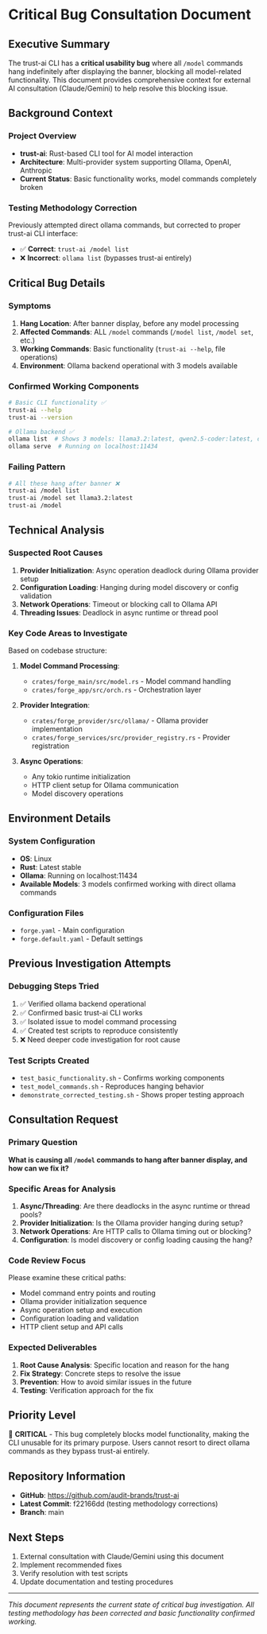 # Critical Bug Consultation Document

## Executive Summary

The trust-ai CLI has a **critical usability bug** where all `/model` commands hang indefinitely after displaying the banner, blocking all model-related functionality. This document provides comprehensive context for external AI consultation (Claude/Gemini) to help resolve this blocking issue.

## Background Context

### Project Overview
- **trust-ai**: Rust-based CLI tool for AI model interaction
- **Architecture**: Multi-provider system supporting Ollama, OpenAI, Anthropic
- **Current Status**: Basic functionality works, model commands completely broken

### Testing Methodology Correction
Previously attempted direct ollama commands, but corrected to proper trust-ai CLI interface:
- ✅ **Correct**: `trust-ai /model list`
- ❌ **Incorrect**: `ollama list` (bypasses trust-ai entirely)

## Critical Bug Details

### Symptoms
1. **Hang Location**: After banner display, before any model processing
2. **Affected Commands**: ALL `/model` commands (`/model list`, `/model set`, etc.)
3. **Working Commands**: Basic functionality (`trust-ai --help`, file operations)
4. **Environment**: Ollama backend operational with 3 models available

### Confirmed Working Components
```bash
# Basic CLI functionality ✅
trust-ai --help
trust-ai --version

# Ollama backend ✅  
ollama list  # Shows 3 models: llama3.2:latest, qwen2.5-coder:latest, deepseek-coder-v2:latest
ollama serve  # Running on localhost:11434
```

### Failing Pattern
```bash
# All these hang after banner ❌
trust-ai /model list
trust-ai /model set llama3.2:latest
trust-ai /model
```

## Technical Analysis

### Suspected Root Causes
1. **Provider Initialization**: Async operation deadlock during Ollama provider setup
2. **Configuration Loading**: Hanging during model discovery or config validation  
3. **Network Operations**: Timeout or blocking call to Ollama API
4. **Threading Issues**: Deadlock in async runtime or thread pool

### Key Code Areas to Investigate
Based on codebase structure:

1. **Model Command Processing**:
   - `crates/forge_main/src/model.rs` - Model command handling
   - `crates/forge_app/src/orch.rs` - Orchestration layer

2. **Provider Integration**:
   - `crates/forge_provider/src/ollama/` - Ollama provider implementation
   - `crates/forge_services/src/provider_registry.rs` - Provider registration

3. **Async Operations**:
   - Any tokio runtime initialization
   - HTTP client setup for Ollama communication
   - Model discovery operations

## Environment Details

### System Configuration
- **OS**: Linux
- **Rust**: Latest stable
- **Ollama**: Running on localhost:11434
- **Available Models**: 3 models confirmed working with direct ollama commands

### Configuration Files
- `forge.yaml` - Main configuration
- `forge.default.yaml` - Default settings

## Previous Investigation Attempts

### Debugging Steps Tried
1. ✅ Verified ollama backend operational
2. ✅ Confirmed basic trust-ai CLI works
3. ✅ Isolated issue to model command processing
4. ✅ Created test scripts to reproduce consistently
5. ❌ Need deeper code investigation for root cause

### Test Scripts Created
- `test_basic_functionality.sh` - Confirms working components
- `test_model_commands.sh` - Reproduces hanging behavior
- `demonstrate_corrected_testing.sh` - Shows proper testing approach

## Consultation Request

### Primary Question
**What is causing all `/model` commands to hang after banner display, and how can we fix it?**

### Specific Areas for Analysis
1. **Async/Threading**: Are there deadlocks in the async runtime or thread pools?
2. **Provider Initialization**: Is the Ollama provider hanging during setup?
3. **Network Operations**: Are HTTP calls to Ollama timing out or blocking?
4. **Configuration**: Is model discovery or config loading causing the hang?

### Code Review Focus
Please examine these critical paths:
- Model command entry points and routing
- Ollama provider initialization sequence
- Async operation setup and execution
- Configuration loading and validation
- HTTP client setup and API calls

### Expected Deliverables
1. **Root Cause Analysis**: Specific location and reason for the hang
2. **Fix Strategy**: Concrete steps to resolve the issue
3. **Prevention**: How to avoid similar issues in the future
4. **Testing**: Verification approach for the fix

## Priority Level

🚨 **CRITICAL** - This bug completely blocks model functionality, making the CLI unusable for its primary purpose. Users cannot resort to direct ollama commands as they bypass trust-ai entirely.

## Repository Information

- **GitHub**: https://github.com/audit-brands/trust-ai
- **Latest Commit**: f22166dd (testing methodology corrections)
- **Branch**: main

## Next Steps

1. External consultation with Claude/Gemini using this document
2. Implement recommended fixes
3. Verify resolution with test scripts
4. Update documentation and testing procedures

---

*This document represents the current state of critical bug investigation. All testing methodology has been corrected and basic functionality confirmed working.*